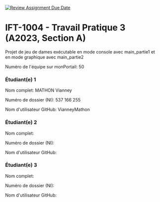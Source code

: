 [![Review Assignment Due Date](https://classroom.github.com/assets/deadline-readme-button-24ddc0f5d75046c5622901739e7c5dd533143b0c8e959d652212380cedb1ea36.svg)](https://classroom.github.com/a/tgHVhB8Z)
# IFT-1004 - Travail  Pratique 3 (A2023, Section A)

Projet de jeu de dames exécutable en mode console avec main_partie1 et en mode graphique avec main_partie2

Numéro de l'équipe sur monPortail:  50

### Étudiant(e) 1

Nom complet: MATHON Vianney

Numéro de dossier (NI): 537 166 255

Nom d'utilisateur GitHub: VianneyMathon

### Étudiant(e) 2

Nom complet:

Numéro de dossier (NI):

Nom d'utilisateur GitHub: 

### Étudiant(e) 3

Nom complet:

Numéro de dossier (NI):

Nom d'utilisateur GitHub: 
